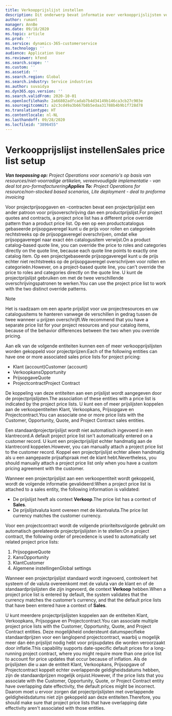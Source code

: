 ```yaml
---
title: Verkoopprijslijst instellen
description: Dit onderwerp bevat informatie over verkoopprijslijsten voor projectprijzen.
author: rumant
manager: AnnBe
ms.date: 09/18/2020
ms.topic: article
ms.prod: ''
ms.service: dynamics-365-customerservice
ms.technology: ''
audience: Application User
ms.reviewer: kfend
ms.search.scope: ''
ms.custom: ''
ms.assetid: ''
ms.search.region: Global
ms.search.industry: Service industries
ms.author: suvaidya
ms.dyn365.ops.version: ''
ms.search.validFrom: 2020-10-01
ms.openlocfilehash: 2a66802adfcadab7b4d34149b146ca3cb27c903e
ms.sourcegitcommit: a2c3cd49a3b667b8b5edaa31788b4b9b1f728d78
ms.translationtype: HT
ms.contentlocale: nl-NL
ms.lasthandoff: 09/28/2020
ms.locfileid: "3896455"
---
```

# <a name="sales-price-list-setup"></a><span data-ttu-id="1e28f-103">Verkoopprijslijst instellen</span><span class="sxs-lookup"><span data-stu-id="1e28f-103">Sales price list setup</span></span>

<span data-ttu-id="1e28f-104">_**Van toepassing op:** Project Operations voor scenario's op basis van resources/niet-voorradige artikelen, vereenvoudigde implementatie - van deal tot pro-formafacturering_</span><span class="sxs-lookup"><span data-stu-id="1e28f-104">_**Applies To:** Project Operations for resource/non-stocked based scenarios, Lite deployment - deal to proforma invoicing_</span></span>

<span data-ttu-id="1e28f-105">Voor projectprijsopgaven en -contracten bevat een projectprijslijst een ander patroon voor prijsoverschrijving dan een productprijslijst.</span><span class="sxs-lookup"><span data-stu-id="1e28f-105">For project quotes and contracts, a project price list has a different price override pattern than a product price list.</span></span> <span data-ttu-id="1e28f-106">Op een op een productcatalogus gebaseerde prijsopgaveregel kunt u de prijs voor rollen en categorieën rechtstreeks op de prijsopgaveregel overschrijven, omdat elke prijsopgaveregel naar exact één catalogusitem verwijst.</span><span class="sxs-lookup"><span data-stu-id="1e28f-106">On a product catalog–based quote line, you can override the price to roles and categories directly on the quote line, because each quote line points to exactly one catalog item.</span></span> <span data-ttu-id="1e28f-107">Op een projectgebaseerde prijsopgaveregel kunt u de prijs echter niet rechtstreeks op de prijsopgaveregel overschrijven voor rollen en categorieën.</span><span class="sxs-lookup"><span data-stu-id="1e28f-107">However, on a project-based quote line, you can't override the price to roles and categories directly on the quote line.</span></span> <span data-ttu-id="1e28f-108">U kunt de projectprijslijst gebruiken om met de twee verschillende overschrijvingspatronen te werken.</span><span class="sxs-lookup"><span data-stu-id="1e28f-108">You can use the project price list to work with the two distinct override patterns.</span></span>

> [!NOTE]
> <span data-ttu-id="1e28f-109">Het is raadzaam om een aparte prijslijst voor uw projectresources en uw catalogusitems te hanteren vanwege de verschillen in gedrag tussen de twee wanneer u prijzen overschrijft.</span><span class="sxs-lookup"><span data-stu-id="1e28f-109">We recommend that you have a separate price list for your project resources and your catalog items, because of the behavior differences between the two when you override pricing.</span></span>

<span data-ttu-id="1e28f-110">Aan elk van de volgende entiteiten kunnen een of meer verkoopprijslijsten worden gekoppeld voor projectprijzen:</span><span class="sxs-lookup"><span data-stu-id="1e28f-110">Each of the following entities can have one or more associated sales price lists for project pricing:</span></span>

- <span data-ttu-id="1e28f-111">Klant (account)</span><span class="sxs-lookup"><span data-stu-id="1e28f-111">Customer (account)</span></span> 
- <span data-ttu-id="1e28f-112">Verkoopkans</span><span class="sxs-lookup"><span data-stu-id="1e28f-112">Opportunity</span></span> 
- <span data-ttu-id="1e28f-113">Prijsopgave</span><span class="sxs-lookup"><span data-stu-id="1e28f-113">Quote</span></span> 
- <span data-ttu-id="1e28f-114">Projectcontract</span><span class="sxs-lookup"><span data-stu-id="1e28f-114">Project Contract</span></span>

<span data-ttu-id="1e28f-115">De koppeling van deze entiteiten aan een prijslijst wordt aangegeven door de projectprijslijsten.</span><span class="sxs-lookup"><span data-stu-id="1e28f-115">The association of these entities with a price list is indicated by the project price lists.</span></span> <span data-ttu-id="1e28f-116">U kunt een of meer prijslijsten koppelen aan de verkoopentiteiten Klant, Verkoopkans, Prijsopgave en Projectcontract.</span><span class="sxs-lookup"><span data-stu-id="1e28f-116">You can associate one or more price lists with the Customer, Opportunity, Quote, and Project Contract sales entities.</span></span>

<span data-ttu-id="1e28f-117">Een standaardprojectprijslijst wordt niet automatisch ingevoerd in een klantrecord.</span><span class="sxs-lookup"><span data-stu-id="1e28f-117">A default project price list isn't automatically entered on a customer record.</span></span> <span data-ttu-id="1e28f-118">U kunt een projectprijslijst echter handmatig aan de klantrecord koppelen.</span><span class="sxs-lookup"><span data-stu-id="1e28f-118">However, you can manually attach a project price list to the customer record.</span></span> <span data-ttu-id="1e28f-119">Koppel een projectprijslijst echter alleen handmatig als u een aangepaste prijsafspraak met de klant hebt.</span><span class="sxs-lookup"><span data-stu-id="1e28f-119">Nevertheless, you should manually attach a project price list only when you have a custom pricing agreement with the customer.</span></span> 

<span data-ttu-id="1e28f-120">Wanneer een projectprijslijst aan een verkoopentiteit wordt gekoppeld, wordt de volgende informatie gevalideerd:</span><span class="sxs-lookup"><span data-stu-id="1e28f-120">When a project price list is attached to a sales entity, the following information is validated:</span></span>

- <span data-ttu-id="1e28f-121">De prijslijst heeft als context **Verkoop**.</span><span class="sxs-lookup"><span data-stu-id="1e28f-121">The price list has a context of **Sales**.</span></span> 
- <span data-ttu-id="1e28f-122">De prijslijstvaluta komt overeen met de klantvaluta.</span><span class="sxs-lookup"><span data-stu-id="1e28f-122">The price list currency matches the customer currency.</span></span> 

<span data-ttu-id="1e28f-123">Voor een projectcontract wordt de volgende prioriteitsvolgorde gebruikt om automatisch gerelateerde projectprijslijsten in te stellen:</span><span class="sxs-lookup"><span data-stu-id="1e28f-123">On a project contract, the following order of precedence is used to automatically set related project price lists:</span></span>

1. <span data-ttu-id="1e28f-124">Prijsopgave</span><span class="sxs-lookup"><span data-stu-id="1e28f-124">Quote</span></span>
2. <span data-ttu-id="1e28f-125">Kans</span><span class="sxs-lookup"><span data-stu-id="1e28f-125">Opportunity</span></span>
3. <span data-ttu-id="1e28f-126">Klant</span><span class="sxs-lookup"><span data-stu-id="1e28f-126">Customer</span></span> 
4. <span data-ttu-id="1e28f-127">Algemene instellingen</span><span class="sxs-lookup"><span data-stu-id="1e28f-127">Global settings</span></span> 

<span data-ttu-id="1e28f-128">Wanneer een projectprijslijst standaard wordt ingevoerd, controleert het systeem of de valuta overeenkomt met de valuta van de klant en of de standaardprijslijsten die zijn ingevoerd, de context **Verkoop** hebben.</span><span class="sxs-lookup"><span data-stu-id="1e28f-128">When a project price list is entered by default, the system validates that the currency matches the customer’s currency, and that the default price lists that have been entered have a context of **Sales**.</span></span>

<span data-ttu-id="1e28f-129">U kunt meerdere projectprijslijsten koppelen aan de entiteiten Klant, Verkoopkans, Prijsopgave en Projectcontract.</span><span class="sxs-lookup"><span data-stu-id="1e28f-129">You can associate multiple project price lists with the Customer, Opportunity, Quote, and Project Contract entities.</span></span> <span data-ttu-id="1e28f-130">Deze mogelijkheid ondersteunt datumspecifieke standaardprijzen voor een langlopend projectcontract, waarbij u mogelijk meer dan één prijslijst nodig hebt voor prijsupdates die worden veroorzaakt door inflatie.</span><span class="sxs-lookup"><span data-stu-id="1e28f-130">This capability supports date-specific default prices for a long-running project contract, where you might require more than one price list to account for price updates that occur because of inflation.</span></span> <span data-ttu-id="1e28f-131">Als de prijslijsten die u aan de entiteit Klant, Verkoopkans, Prijsopgave of Projectcontract koppelt echter overlappende geldigheidsdatums hebben, zijn de standaardprijzen mogelijk onjuist.</span><span class="sxs-lookup"><span data-stu-id="1e28f-131">However, if the price lists that you associate with the Customer, Opportunity, Quote, or Project Contract entity have overlapping date effectivity, the default prices might be incorrect.</span></span> <span data-ttu-id="1e28f-132">Daarom moet u ervoor zorgen dat projectprijslijsten met overlappende geldigheidsdatums niet zijn gekoppeld aan deze entiteiten.</span><span class="sxs-lookup"><span data-stu-id="1e28f-132">Therefore, you should make sure that project price lists that have overlapping date effectivity aren't associated with those entities.</span></span>

